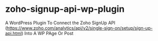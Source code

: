 # zoho-signup-api-wp-plugin

A WordPress Plugin To Connect the Zoho SignUp API (https://www.zoho.com/analytics/api/v2/single-sign-on/setup/sign-up-api.html) Into A WP PAge Or Post